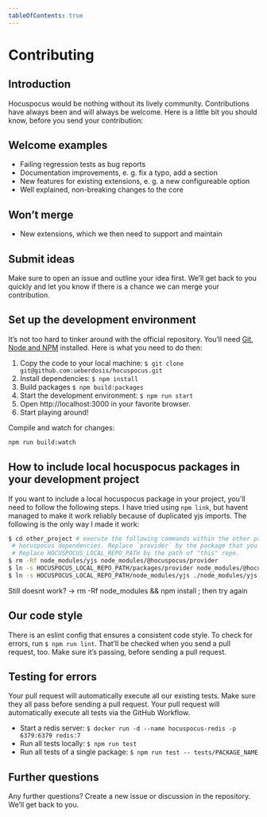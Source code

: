 ```yaml
---
tableOfContents: true
---
```


# Contributing

## Introduction

Hocuspocus would be nothing without its lively community. Contributions have always been and will always be welcome. Here is a little bit you should know, before you send your contribution:

## Welcome examples

- Failing regression tests as bug reports
- Documentation improvements, e. g. fix a typo, add a section
- New features for existing extensions, e. g. a new configureable option
- Well explained, non-breaking changes to the core

## Won’t merge

- New extensions, which we then need to support and maintain

## Submit ideas

Make sure to open an issue and outline your idea first. We’ll get back to you quickly and let you know if there is a chance we can merge your contribution.

## Set up the development environment

It’s not too hard to tinker around with the official repository. You’ll need [Git](https://github.com/git-guides/install-git), [Node and NPM](https://nodejs.org/en/download/) installed. Here is what you need to do then:

1. Copy the code to your local machine: `$ git clone git@github.com:ueberdosis/hocuspocus.git`
3. Install dependencies: `$ npm install`
4. Build packages `$ npm build:packages`
3. Start the development environment: `$ npm run start`
4. Open http://localhost:3000 in your favorite browser.
5. Start playing around!

Compile and watch for changes:

```sh
npm run build:watch
```

## How to include local hocuspocus packages in your development project

If you want to include a local hocuspocus package in your project, you'll need to follow the following steps. I have tried using `npm link`, but havent managed to make it work reliably because of duplicated yjs imports. The following is the only way I made it work:

```bash
$ cd other_project # execute the following commands within the other project that should include local
 # hocuspocus dependencies. Replace `provider` by the package that you want to replace.
 # Replace HOCUSPOCUS_LOCAL_REPO_PATH by the path of "this" repo.
$ rm -Rf node_modules/yjs node_modules/@hocuspocus/provider
$ ln -s HOCUSPOCUS_LOCAL_REPO_PATH/packages/provider node_modules/@hocuspocus/provider
$ ln -s HOCUSPOCUS_LOCAL_REPO_PATH/node_modules/yjs ./node_modules/yjs
```

Still doesnt work? -> rm -Rf node_modules && npm install ; then try again


## Our code style

There is an eslint config that ensures a consistent code style. To check for errors, run `$ npm run lint`. That’ll be checked when you send a pull request, too. Make sure it’s passing, before sending a pull request.

## Testing for errors
Your pull request will automatically execute all our existing tests. Make sure they all pass before sending a pull request. Your pull request will automatically execute all tests via the GitHub Workflow.

- Start a redis server: `$ docker run -d --name hocuspocus-redis -p 6379:6379 redis:7`
- Run all tests locally: `$ npm run test`
- Run all tests of a single package: `$ npm run test -- tests/PACKAGE_NAME`


## Further questions

Any further questions? Create a new issue or discussion in the repository. We’ll get back to you.
